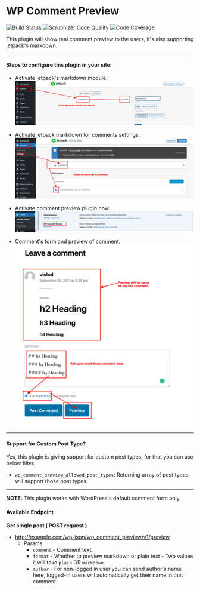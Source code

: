 # WP Comment Preview

[![Build Status](https://app.travis-ci.com/vishalkakadiya/comment-preview.svg?branch=main)](https://app.travis-ci.com/vishalkakadiya/comment-preview)
[![Scrutinizer Code Quality](https://scrutinizer-ci.com/g/vishalkakadiya/comment-preview/badges/quality-score.png?b=main)](https://scrutinizer-ci.com/g/vishalkakadiya/comment-preview/?branch=main)
[![Code Coverage](https://scrutinizer-ci.com/g/vishalkakadiya/comment-preview/badges/coverage.png?b=main)](https://scrutinizer-ci.com/g/vishalkakadiya/comment-preview/?branch=main)

This plugin will show real comment preview to the users, it's also supporting jetpack's markdown.

-------------------

#### Steps to configure this plugin in your site:

- Activate jetpack's markdown module.
![Activate Jetpack's markdown module](https://github.com/vishalkakadiya/comment-preview/blob/main/screenshots/enable-jetpack-markdown.png)

- Activate jetpack markdown for comments settings.
![Activate jetpack markdown for comments settings](https://github.com/vishalkakadiya/comment-preview/blob/main/screenshots/enable-markdown-for-comments.png)

- Activate comment preview plugin now.
![Activate comment preview plugin](https://github.com/vishalkakadiya/comment-preview/blob/main/screenshots/enable-comment-preview-plugin.png)

- Comment's form and preview of comment.
![Comment's form and preview of comment](https://github.com/vishalkakadiya/comment-preview/blob/main/screenshots/working-comment-preview.png)

-------------------

#### Support for Custom Post Type?

Yes, this plugin is giving support for custom post types, for that you can use below filter.
- `wp_comment_preview_allowed_post_types`: Returning array of post types will support those post types.

-------------------

**NOTE:** This plugin works with WordPress's default comment form only.

#### Available Endpoint

**Get single post ( POST request )**
- http://example.com/wp-json/wp_comment_preview/v1/preview
  - Params:
    - `comment` - Comment text.
    - `format` - Whether to preview markdown or plain text - Two values it will take `plain` OR `markdown`.
    - `author` - For non-logged in user you can send author's name here, logged-in users will automatically get their name in that comment. 
